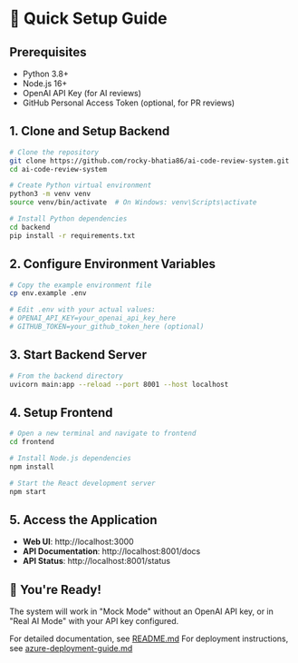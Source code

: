 # 🚀 Quick Setup Guide

## Prerequisites
- Python 3.8+
- Node.js 16+
- OpenAI API Key (for AI reviews)
- GitHub Personal Access Token (optional, for PR reviews)

## 1. Clone and Setup Backend

```bash
# Clone the repository
git clone https://github.com/rocky-bhatia86/ai-code-review-system.git
cd ai-code-review-system

# Create Python virtual environment
python3 -m venv venv
source venv/bin/activate  # On Windows: venv\Scripts\activate

# Install Python dependencies
cd backend
pip install -r requirements.txt
```

## 2. Configure Environment Variables

```bash
# Copy the example environment file
cp env.example .env

# Edit .env with your actual values:
# OPENAI_API_KEY=your_openai_api_key_here
# GITHUB_TOKEN=your_github_token_here (optional)
```

## 3. Start Backend Server

```bash
# From the backend directory
uvicorn main:app --reload --port 8001 --host localhost
```

## 4. Setup Frontend

```bash
# Open a new terminal and navigate to frontend
cd frontend

# Install Node.js dependencies
npm install

# Start the React development server
npm start
```

## 5. Access the Application

- **Web UI**: http://localhost:3000
- **API Documentation**: http://localhost:8001/docs
- **API Status**: http://localhost:8001/status

## 🎉 You're Ready!

The system will work in "Mock Mode" without an OpenAI API key, or in "Real AI Mode" with your API key configured.

For detailed documentation, see [README.md](README.md)
For deployment instructions, see [azure-deployment-guide.md](azure-deployment-guide.md) 